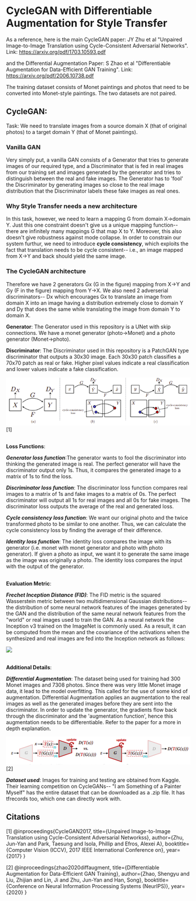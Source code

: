 # **CycleGAN** with **Differentiable Augmentation** for Style Transfer

As a reference, here is the main CycleGAN paper: JY Zhu et al "Unpaired Image-to-Image Translation using Cycle-Consistent Adversarial Networks". 
Link: https://arxiv.org/pdf/1703.10593.pdf

and the Differential Augmentation Paper: S Zhao et al "Differentiable Augmentation for Data-Efficient GAN Training".
Link: https://arxiv.org/pdf/2006.10738.pdf

The training dataset consists of Monet paintings and photos that need to be converted into Monet-style paintings. The two datasets are not paired.

## CycleGAN:

Task: We need to translate images from a source domain X (that of original photos) to a target domain Y (that of Monet paintings).

### Vanilla GAN
Very simply put, a vanilla GAN consists of a Generator that tries to generate images of our required type, and a Discriminator that is fed in real images from our training set and images generated by the generator and tries to distinguish between the real and fake images. The Generator has to 'fool' the Discriminator by generating images so close to the real image distribution that the Discriminator labels these fake images as real ones.

### Why Style Transfer needs a new architecture 
In this task, however, we need to learn a mapping G from domain X->domain Y. Just this one constraint doesn't give us a unique mapping function-- there are infinitely many mappings G that map X to Y. Moreover, this also doesn't give robustness against mode collapse. In order to constrain our system furthur, we need to introduce **cycle consistency**, which exploits the fact that translation needs to be cycle consistent-- i.e., an image mapped from X->Y and back should yield the same image. 

### The CycleGAN architecture
Therefore we have 2 generators Gx (G in the figure) mapping from X->Y and Gy (F in the figure) mapping from Y->X. We also need 2 adverserial discriminators-- Dx which encourages Gx to translate an image from domain X into an image having a distribution extremely close to domain Y and Dy that does the same while translating the image from domain Y to domain X.

**Generator**: The Generator used in this repository is a UNet with skip connections. We have a monet generator (photo->Monet) and a photo generator (Monet->photo).

**Discriminator**: The Discriminator used in this repository is a PatchGAN type discriminator that outputs a 30x30 image. Each 30x30 patch classifies a 70x70 patch as real or fake. Higher pixel values indicate a real classification and lower values indicate a fake classification.

![](https://github.com/shreshtashetty/CycleGANPhototoMonet/blob/main/CycleGAN.PNG) [1]

##

**Loss Functions**:

***Generator loss function***:The generator wants to fool the discriminator into thinking the generated image is real. The perfect generator will have the discriminator output only 1s. Thus, it compares the generated image to a matrix of 1s to find the loss.

***Discriminator loss function***: The discriminator loss function compares real images to a matrix of 1s and fake images to a matrix of 0s. The perfect discriminator will output all 1s for real images and all 0s for fake images. The discriminator loss outputs the average of the real and generated loss.

***Cycle consistency loss function***: We want our original photo and the twice transformed photo to be similar to one another. Thus, we can calculate the cycle consistency loss by finding the average of their difference.

***Identity loss function***: The identity loss compares the image with its generator (i.e. monet with monet generator and photo with photo generator). If given a photo as input, we want it to generate the same image as the image was originally a photo. The identity loss compares the input with the output of the generator.

##

**Evaluation Metric**:

***Frechet Inception Distance (FID)***: 
The FID metric is the squared Wasserstein metric between two multidimensional Gaussian distributions-- the distribution of some neural network features of the images generated by the GAN and the distribution of the same neural network features from the "world" or real images used to train the GAN. As a neural network the Inception v3 trained on the ImageNet is commonly used. As a result, it can be computed from the mean and the covariance of the activations when the synthesized and real images are fed into the Inception network as follows:

![](https://wikimedia.org/api/rest_v1/media/math/render/svg/d2400530e03017712e6e21ccf71922dd15d052b0) 

##

**Additional Details**:

***Differential Augmentation***: The dataset being used for training had 300 Monet images and 7308 photos. Since there was very little Monet image data, it lead to the model overfitting. This called for the use of some kind of augmentation.
Differential Augmentation applies an augmentation to the real images as well as the generated images before they are sent into the discriminator. In order to update the generator, the gradients flow back through the discriminator and the 'augmentation function', hence this augmentation needs to be differentiable. Refer to the paper for a more in depth explanation.

![](https://github.com/shreshtashetty/CycleGANPhototoMonet/blob/main/DiffAugment.PNG) [2]

***Dataset used***: Images for training and testing are obtained from Kaggle. Their learning competition on CycleGANs-- "I am Something of a Painter Myself" has the entire dataset that can be downloaded as a .zip file. It has tfrecords too, which one can directly work with. 

## 

## Citations

[1] @inproceedings{CycleGAN2017,
  title={Unpaired Image-to-Image Translation using Cycle-Consistent Adversarial Networkss},
  author={Zhu, Jun-Yan and Park, Taesung and Isola, Phillip and Efros, Alexei A},
  booktitle={Computer Vision (ICCV), 2017 IEEE International Conference on},
  year={2017}
}

[2] @inproceedings{zhao2020diffaugment,
  title={Differentiable Augmentation for Data-Efficient GAN Training},
  author={Zhao, Shengyu and Liu, Zhijian and Lin, Ji and Zhu, Jun-Yan and Han, Song},
  booktitle={Conference on Neural Information Processing Systems (NeurIPS)},
  year={2020}
}

